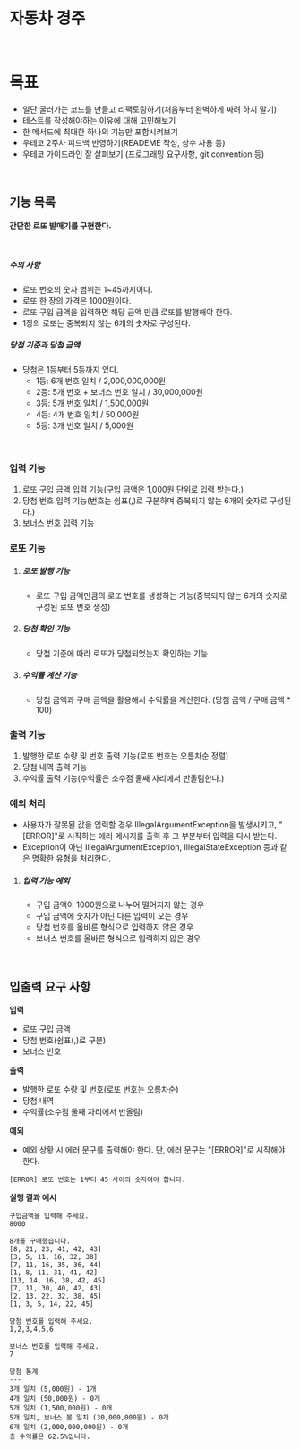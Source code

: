 # 자동차 경주

<br>

# 목표
- 일단 굴러가는 코드를 만들고 리팩토링하기(처음부터 완벽하게 짜려 하지 말기)
- 테스트를 작성해야하는 이유에 대해 고민해보기
- 한 메서드에 최대한 하나의 기능만 포함시켜보기
- 우테코 2주차 피드백 반영하기(READEME 작성, 상수 사용 등)
- 우테코 가이드라인 잘 살펴보기 (프로그래밍 요구사항, git convention 등)

<br>

## 기능 목록
**간단한 로또 발매기를 구현한다.**

<br>

##### 주의 사항
- 로또 번호의 숫자 범위는 1~45까지이다.
- 로또 한 장의 가격은 1000원이다.
- 로또 구입 금액을 입력하면 해당 금액 만큼 로또를 발행해야 한다.
- 1장의 로또는 중복되지 않는 6개의 숫자로 구성된다.

##### 당첨 기준과 당첨 금액
- 당첨은 1등부터 5등까지 있다.
  - 1등: 6개 번호 일치 / 2,000,000,000원
  - 2등: 5개 번호 + 보너스 번호 일치 / 30,000,000원
  - 3등: 5개 번호 일치 / 1,500,000원
  - 4등: 4개 번호 일치 / 50,000원
  - 5등: 3개 번호 일치 / 5,000원

<br>

### 입력 기능
1. 로또 구입 금액 입력 기능(구입 금액은 1,000원 단위로 입력 받는다.)
2. 당첨 번호 입력 기능(번호는 쉼표(,)로 구분하며 중복되지 않는 6개의 숫자로 구성된다.)
3. 보너스 번호 입력 기능

### 로또 기능

1. ##### 로또 발행 기능
   - 로또 구입 금액만큼의 로또 번호를 생성하는 기능(중복되지 않는 6개의 숫자로 구성된 로또 번호 생성)

2. ##### 당첨 확인 기능
   - 당첨 기준에 따라 로또가 당첨되었는지 확인하는 기능

3. ##### 수익률 계산 기능
   - 당첨 금액과 구매 금액을 활용해서 수익률을 계산한다. (당첨 금액 / 구매 금액 * 100)

### 출력 기능
1. 발행한 로또 수량 및 번호 출력 기능(로또 번호는 오름차순 정렬)
2. 당첨 내역 출력 기능
3. 수익률 출력 기능(수익률은 소수점 둘째 자리에서 반올림한다.)

### 예외 처리
- 사용자가 잘못된 값을 입력할 경우 IllegalArgumentException을 발생시키고, "[ERROR]"로 시작하는 에러 메시지를 출력 후 그 부분부터 입력을 다시 받는다.
- Exception이 아닌 IllegalArgumentException, IllegalStateException 등과 같은 명확한 유형을 처리한다.

1. ##### 입력 기능 예외
    - 구입 금액이 1000원으로 나누어 떨어지지 않는 경우
    - 구입 금액에 숫자가 아닌 다른 입력이 오는 경우
    - 당첨 번호를 올바른 형식으로 입력하지 않은 경우
    - 보너스 번호를 올바른 형식으로 입력하지 않은 경우

<br>

## 입출력 요구 사항

**입력**
- 로또 구입 금액
- 당첨 번호(쉼표(,)로 구분)
- 보너스 번호

**출력**
- 발행한 로또 수량 및 번호(로또 번호는 오름차순)
- 당첨 내역
- 수익률(소수점 둘째 자리에서 반올림)

**예외**
- 예외 상황 시 에러 문구를 출력해야 한다. 단, 에러 문구는 "[ERROR]"로 시작해야 한다.
```
[ERROR] 로또 번호는 1부터 45 사이의 숫자여야 합니다.
```

**실행 결과 예시**
```
구입금액을 입력해 주세요.
8000

8개를 구매했습니다.
[8, 21, 23, 41, 42, 43] 
[3, 5, 11, 16, 32, 38] 
[7, 11, 16, 35, 36, 44] 
[1, 8, 11, 31, 41, 42] 
[13, 14, 16, 38, 42, 45] 
[7, 11, 30, 40, 42, 43] 
[2, 13, 22, 32, 38, 45] 
[1, 3, 5, 14, 22, 45]

당첨 번호를 입력해 주세요.
1,2,3,4,5,6

보너스 번호를 입력해 주세요.
7

당첨 통계
---
3개 일치 (5,000원) - 1개
4개 일치 (50,000원) - 0개
5개 일치 (1,500,000원) - 0개
5개 일치, 보너스 볼 일치 (30,000,000원) - 0개
6개 일치 (2,000,000,000원) - 0개
총 수익률은 62.5%입니다.
```